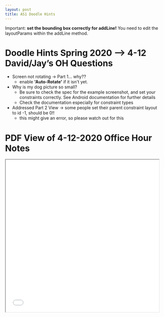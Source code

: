 ```yaml
---
layout: post
title: AS1 Doodle Hints
---
```


Important: **set the bounding box correctly for addLine!** You need to edit the layoutParams within the addLine method.

# Doodle Hints Spring 2020 --> 4-12 David/Jay’s OH Questions
- Screen not rotating → Part 1... why??
  - enable **'Auto-Rotate'** if it isn't yet.
- Why is my dog picture so small?
  - Be sure to check the spec for the example screenshot, and set your constraints correctly. See Android documentation for further details
  - Check the documentation especially for constraint types
- Addressed Part 2 View → some people set their parent constraint layout to id -1, should be 0!!
  - this might give an error, so please watch out for this

# PDF View of 4-12-2020 Office Hour Notes
<iframe src="hw-hints/Doodle/4-8 Doodle Office Hour Notes.pdf" width="100%" height="500px">
